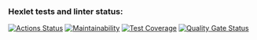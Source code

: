 ### Hexlet tests and linter status:
[![Actions Status](https://github.com/KateChe31/frontend-project-11/actions/workflows/hexlet-check.yml/badge.svg)](https://github.com/KateChe31/frontend-project-11/actions)
[![Maintainability](https://api.codeclimate.com/v1/badges/c2485745bdd7d8ef2544/maintainability)](https://codeclimate.com/github/KateChe31/frontend-project-11/maintainability)
[![Test Coverage](https://api.codeclimate.com/v1/badges/c2485745bdd7d8ef2544/test_coverage)](https://codeclimate.com/github/KateChe31/frontend-project-11/test_coverage)
[![Quality Gate Status](https://sonarcloud.io/api/project_badges/measure?project=KateChe31_frontend-project-11&metric=alert_status)](https://sonarcloud.io/summary/new_code?id=KateChe31_frontend-project-11)